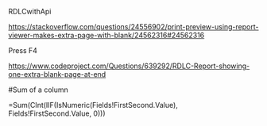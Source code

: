 RDLCwithApi

https://stackoverflow.com/questions/24556902/print-preview-using-report-viewer-makes-extra-page-with-blank/24562316#24562316

Press F4

https://www.codeproject.com/Questions/639292/RDLC-Report-showing-one-extra-blank-page-at-end

#Sum of a column

=Sum(CInt(IIF(IsNumeric(Fields!FirstSecond.Value), Fields!FirstSecond.Value, 0))) 
